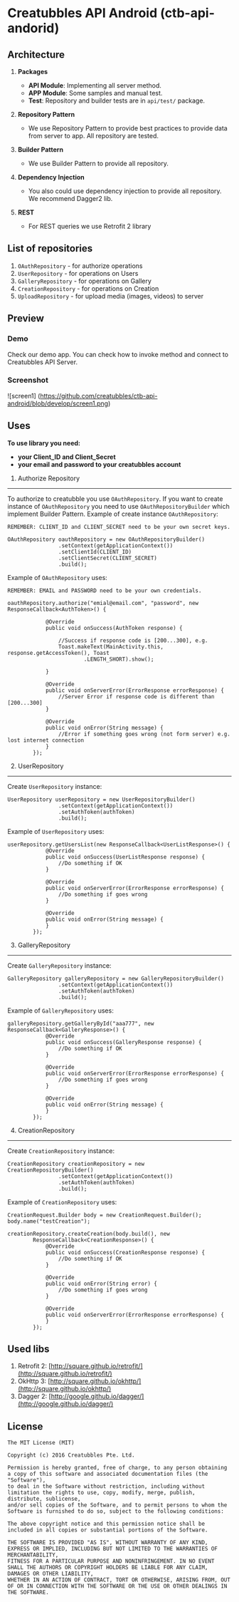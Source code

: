 # Creatubbles API Android (ctb-api-andorid)
## Architecture
1. **Packages**
    - **API Module**: Implementing all server method.
    - **APP Module**: Some samples and manual test.
    - **Test**: Repository and builder tests are in `api/test/` package.
    
2. **Repository Pattern**
    - We use Repository Pattern to provide best practices to provide data from server to app. All repository are tested.

3. **Builder Pattern**
    - We use Builder Pattern to provide all repository.

4. **Dependency Injection**
    - You also could use dependency injection to provide all repository. We recommend Dagger2 lib.

5. **REST**
    - For REST queries we use Retrofit 2 library

## List of repositories
1. `OAuthRepository` - for authorize operations
2. `UserRepository` - for operations on Users
3. `GalleryRepository` - for operations on Gallery
4. `CreationRepository` - for operations on Creation
5. `UploadRepository` - for upload media (images, videos) to server

## Preview
### Demo

Check our demo app. You can check how to invoke method and connect to Creatubbles API Server.

### Screenshot
![screen1] (https://github.com/creatubbles/ctb-api-android/blob/develop/screen1.png)


## Uses

**To use library you need:**
- **your Client_ID and Client_Secret**
- **your email and password to your creatubbles account**
    
1. Authorize Repository
-----------------------

To authorize to creatubble you use `OAuthRepository`. If you want to create instance of `OAuthRepository` you need to use `OAuthRepositoryBuilder` which implement Builder Pattern.
Example of create instance `OAuthRepository`:

    REMEMBER: CLIENT_ID and CLIENT_SECRET need to be your own secret keys.

```
OAuthRepository oauthRepository = new OAuthRepositoryBuilder()
                .setContext(getApplicationContext())
                .setClientId(CLIENT_ID)
                .setClientSecret(CLIENT_SECRET)
                .build();
```


Example of `OAuthRepository` uses:

    REMEMBER: EMAIL and PASSWORD need to be your own credentials.

```
oauthRepository.authorize("emial@email.com", "password", new ResponseCallback<AuthToken>() {

            @Override
            public void onSuccess(AuthToken response) {
            
                //Success if response code is [200...300], e.g.
                Toast.makeText(MainActivity.this, response.getAccessToken(), Toast
                        .LENGTH_SHORT).show();

            }

            @Override
            public void onServerError(ErrorResponse errorResponse) {
                //Server Error if response code is different than [200...300]
            }

            @Override
            public void onError(String message) {
                //Error if something goes wrong (not form server) e.g. lost internet connection
            }
        });
```

2. UserRepository
---

Create `UserRepository` instance:
```
UserRepository userRepository = new UserRepositoryBuilder()
                .setContext(getApplicationContext())
                .setAuthToken(authToken)
                .build();
```

Example of `UserRepository` uses:
```
userRepository.getUsersList(new ResponseCallback<UserListResponse>() {
            @Override
            public void onSuccess(UserListResponse response) {
                //Do something if OK
            }

            @Override
            public void onServerError(ErrorResponse errorResponse) {
                //Do something if goes wrong
            }

            @Override
            public void onError(String message) {
            }
        });
```

3. GalleryRepository
--------------------

Create `GalleryRepository` instance:
```
GalleryRepository galleryRepository = new GalleryRepositoryBuilder()
                .setContext(getApplicationContext())
                .setAuthToken(authToken)
                .build();
```

Example of `GalleryRepository` uses:
```
galleryRepository.getGalleryById("aaa777", new ResponseCallback<GalleryResponse>() {
            @Override
            public void onSuccess(GalleryResponse response) {
                //Do something if OK
            }

            @Override
            public void onServerError(ErrorResponse errorResponse) {
                //Do something if goes wrong
            }

            @Override
            public void onError(String message) {
            }
        });
```

4. CreationRepository
---------------------

Create `CreationRepository` instance:
```
CreationRepository creationRepository = new CreationRepositoryBuilder()
                .setContext(getApplicationContext())
                .setAuthToken(authToken)
                .build();
```

Example of `CreationRepository` uses:
```
CreationRequest.Builder body = new CreationRequest.Builder();
body.name("testCreation");

creationRepository.createCreation(body.build(), new
        ResponseCallback<CreationResponse>() {
            @Override
            public void onSuccess(CreationResponse response) {
                //Do something if OK
            }

            @Override
            public void onError(String error) {
                //Do something if goes wrong
            }

            @Override
            public void onServerError(ErrorResponse errorResponse) {
            }
        });
```



## Used libs
1. Retrofit 2: [http://square.github.io/retrofit/](http://square.github.io/retrofit/)
2. OkHttp 3: [http://square.github.io/okhttp/](http://square.github.io/okhttp/)
3. Dagger 2: [http://google.github.io/dagger/](http://google.github.io/dagger/)



## License

```
The MIT License (MIT)

Copyright (c) 2016 Creatubbles Pte. Ltd.

Permission is hereby granted, free of charge, to any person obtaining a copy of this software and associated documentation files (the "Software"), 
to deal in the Software without restriction, including without limitation the rights to use, copy, modify, merge, publish, distribute, sublicense, 
and/or sell copies of the Software, and to permit persons to whom the Software is furnished to do so, subject to the following conditions:

The above copyright notice and this permission notice shall be included in all copies or substantial portions of the Software.

THE SOFTWARE IS PROVIDED "AS IS", WITHOUT WARRANTY OF ANY KIND, EXPRESS OR IMPLIED, INCLUDING BUT NOT LIMITED TO THE WARRANTIES OF MERCHANTABILITY, 
FITNESS FOR A PARTICULAR PURPOSE AND NONINFRINGEMENT. IN NO EVENT SHALL THE AUTHORS OR COPYRIGHT HOLDERS BE LIABLE FOR ANY CLAIM, DAMAGES OR OTHER LIABILITY, 
WHETHER IN AN ACTION OF CONTRACT, TORT OR OTHERWISE, ARISING FROM, OUT OF OR IN CONNECTION WITH THE SOFTWARE OR THE USE OR OTHER DEALINGS IN THE SOFTWARE.
```